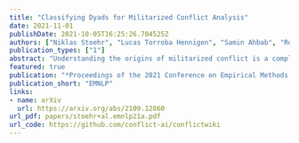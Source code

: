 ```yaml
---
title: "Classifying Dyads for Militarized Conflict Analysis"
date: 2021-11-01
publishDate: 2021-10-05T16:25:26.704525Z
authors: ["Niklas Stoehr", "Lucas Torroba Hennigen", "Samin Ahbab", "Robert West", "Ryan Cotterell"]
publication_types: ["1"]
abstract: "Understanding the origins of militarized conflict is a complex, yet important undertaking. Existing research seeks to build this understanding by considering bi-lateral relationships between entity pairs (dyadic causes) and multi-lateral relationships among multiple entities (systemic causes). The aim of this work is to compare these two causes in terms of how they correlate with conflict between two entities. We do this by devising a set of textual and graph-based features which represent each of the causes. The features are extracted from Wikipedia and modeled as a large graph. Nodes in this graph represent entities connected by labeled edges representing ally or enemy-relationships. This allows casting the problem as an edge classification task, which we term dyad classification. We propose and evaluate classifiers to determine if a particular pair of entities are allies or enemies. Our results suggest that our systemic features might be slightly better correlates of conflict. Further, we find that Wikipedia articles of allies are semantically more similar than enemies."
featured: true
publication: "*Proceedings of the 2021 Conference on Empirical Methods in Natural Language Processing*"
publication_short: "EMNLP"
links:
- name: arXiv
  url: https://arxiv.org/abs/2109.12860
url_pdf: papers/stoehr+al.emnlp21a.pdf
url_code: https://github.com/conflict-ai/conflictwiki
---
```


